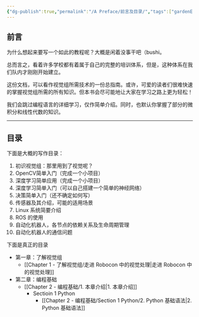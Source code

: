 ```yaml
---
{"dg-publish":true,"permalink":"/A Preface/前言及目录/","tags":["gardenEntry"]}
---
```


## 前言
为什么想起来要写一个如此的教程呢？大概是闲着没事干吧（bushi。

总而言之，看着许多学校都有着属于自己的完整的培训体系，但是，这种体系在我们队内才刚刚开始建立。

这份文档，可以看作视觉组所需技术的一份总指南。或许，可爱的读者们很难快速的掌握视觉组所需的所有知识。但本书会尽可能地让大家在学习之路上更为轻松！

我们会跳过编程语言的详细学习，仅作简单介绍。同时，也默认你掌握了部分的微积分和线性代数的知识。

---
## 目录

下面是大概的写作目录：
1. 初识视觉组：那里用到了视觉呢？
2. OpenCV简单入门（完成一个小项目）
3. 深度学习简单应用（完成一个小项目）
4. 深度学习简单入门（可以自己搭建一个简单的神经网络）
5. 决策简单入门（还不确定如何写）
6. 传感器及其介绍，可能的适用场景
7. Linux 系统简要介绍
8. ROS 的使用
9. 自动化机器人，各节点的依赖关系及生命周期管理
10. 自动化机器人的通信问题

下面是真正的目录

- 第一章：了解视觉组
	- [[Chapter 1 - 了解视觉组/走进 Robocon 中的视觉处理\|走进 Robocon 中的视觉处理]]
- 第二章：编程基础
	- [[Chapter 2 - 编程基础/1. 本章介绍\|1. 本章介绍]]
		- Sectioin 1 Python
			- [[Chapter 2 - 编程基础/Section 1 Python/2. Python 基础语法\|2. Python 基础语法]]